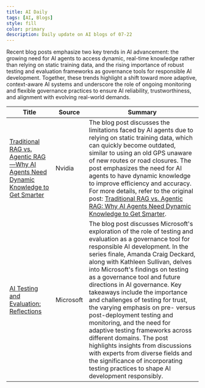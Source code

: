 ```yaml
---
title: AI Daily
tags: [AI, Blogs]
style: fill
color: primary
description: Daily update on AI blogs of 07-22
---
```


Recent blog posts emphasize two key trends in AI advancement: the growing need for AI agents to access dynamic, real-time knowledge rather than relying on static training data, and the rising importance of robust testing and evaluation frameworks as governance tools for responsible AI development. Together, these trends highlight a shift toward more adaptive, context-aware AI systems and underscore the role of ongoing monitoring and flexible governance practices to ensure AI reliability, trustworthiness, and alignment with evolving real-world demands.

| Title | Source | Summary |
|---|---|---|
| [Traditional RAG vs. Agentic RAG—Why AI Agents Need Dynamic Knowledge to Get Smarter](https://developer.nvidia.com/blog/traditional-rag-vs-agentic-rag-why-ai-agents-need-dynamic-knowledge-to-get-smarter/) | Nvidia | The blog post discusses the limitations faced by AI agents due to relying on static training data, which can quickly become outdated, similar to using an old GPS unaware of new routes or road closures. The post emphasizes the need for AI agents to have dynamic knowledge to improve efficiency and accuracy. For more details, refer to the original post: [Traditional RAG vs. Agentic RAG: Why AI Agents Need Dynamic Knowledge to Get Smarter](https://developer.nvidia.com/blog/traditional-rag-vs-agentic-rag-why-ai-agents-need-dynamic-knowledge-to-get-smarter/). |
| [AI Testing and Evaluation: Reflections](https://www.microsoft.com/en-us/research/podcast/ai-testing-and-evaluation-reflections/) | Microsoft | The blog post discusses Microsoft's exploration of the role of testing and evaluation as a governance tool for responsible AI development. In the series finale, Amanda Craig Deckard, along with Kathleen Sullivan, delves into Microsoft's findings on testing as a governance tool and future directions in AI governance. Key takeaways include the importance and challenges of testing for trust, the varying emphasis on pre- versus post-deployment testing and monitoring, and the need for adaptive testing frameworks across different domains. The post highlights insights from discussions with experts from diverse fields and the significance of incorporating testing practices to shape AI development responsibly. |